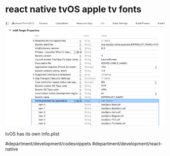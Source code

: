 # react native tvOS apple tv fonts
![](react%20native%20tvOS%20apple%20tv%20fonts/Screen%20Shot%202017-11-07%20at%202.40.37%20PM.png)

tvOS has its own info.plist

#department/development/codesnippets
#department/development/react-native